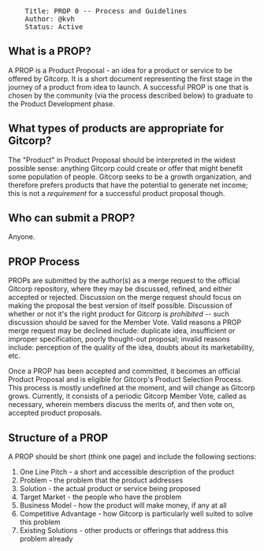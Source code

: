 <pre>
    Title: PROP 0 -- Process and Guidelines
    Author: @kvh
    Status: Active
</pre>


## What is a PROP?

A PROP is a Product Proposal - an idea for a product or service to be offered by
Gitcorp. It is a short document representing the first stage in the journey of a
product from idea to launch. A successful PROP is one that is chosen by the
community (via the process described below) to graduate to the Product
Development phase.


## What types of products are appropriate for Gitcorp?

The "Product" in Product Proposal should be interpreted in the widest possible
sense: anything Gitcorp could create or offer that might benefit some population
of people. Gitcorp seeks to be a growth organization, and therefore prefers
products that have the potential to generate net income; this is not a
*requirement* for a successful product proposal though.


## Who can submit a PROP?

Anyone.


## PROP Process

PROPs are submitted by the author(s) as a merge request to the official Gitcorp
repository, where they may be discussed, refined, and either accepted or
rejected. Discussion on the merge request should focus on making the proposal
the best version of itself possible. Discussion of whether or not it's the right
product for Gitcorp is *prohibited* -- such discussion should be saved for the
Member Vote. Valid reasons a PROP merge request may be declined include:
duplicate idea, insufficient or improper specification, poorly thought-out
proposal; invalid reasons include: perception of the quality of the idea, doubts
about its marketability, etc.

Once a PROP has been accepted and committed, it becomes an official Product
Proposal and is eligible for Gitcorp's Product Selection Process. This process
is mostly undefined at the moment, and will change as Gitcorp grows. Currently,
it consists of a periodic Gitcorp Member Vote, called as necessary, wherein
members discuss the merits of, and then vote on, accepted product proposals.


## Structure of a PROP

A PROP should be short (think one page) and include the following sections:

1. One Line Pitch - a short and accessible description of the product
1. Problem - the problem that the product addresses
1. Solution - the actual product or service being proposed
1. Target Market - the people who have the problem
1. Business Model - how the product will make money, if any at all
1. Competitive Advantage - how Gitcorp is particularly well suited to solve this problem
1. Existing Solutions - other products or offerings that address this problem already

